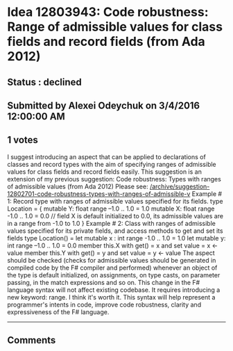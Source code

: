 # Idea 12803943: Code robustness: Range of admissible values for class fields and record fields (from Ada 2012) #

## Status : declined

## Submitted by Alexei Odeychuk on 3/4/2016 12:00:00 AM

## 1 votes

I suggest introducing an aspect that can be applied to declarations of classes and record types with the aim of specifying ranges of admissible values for class fields and record fields easily.
This suggestion is an extension of my previous suggestion:
Code robustness: Types with ranges of admissible values (from Ada 2012)
Please see: [/archive/suggestion-12802701-code-robustness-types-with-ranges-of-admissible-v](/archive/suggestion-12802701-code-robustness-types-with-ranges-of-admissible-v.md)
Example # 1: Record type with ranges of admissible values specified for its fields.
type Location = {
mutable Y: float range –1.0 .. 1.0 = 1.0
mutable X: float range -1.0 .. 1.0 = 0.0 // field X is default initialized to 0.0, its admissible values are in a range from -1.0 to 1.0
}
Example # 2: Class with ranges of admissible values specified for its private fields, and access methods to get and set its fields
type Location() =
let mutable x : int range -1.0 .. 1.0 = 1.0
let mutable y: int range –1.0 .. 1.0 = 0.0
member this.X with get() = x and set value = x <- value
member this.Y with get() = y and set value = y <- value
The aspect should be checked (checks for admissible values should be generated in compiled code by the F# compiler and performed) whenever an object of the type is default initialized, on assignments, on type casts, on parameter passing, in the match expressions and so on.
This change in the F# language syntax will not affect existing codebase. It requires introducing a new keyword: range. I think it's worth it. This syntax will help represent a programmer's intents in code, improve code robustness, clarity and expressiveness of the F# language.


------------------------
## Comments

